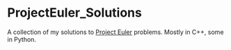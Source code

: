 # ProjectEuler_Solutions
A collection of my solutions to [Project Euler](https://projecteuler.net/about) problems. Mostly in C++, some in Python.
